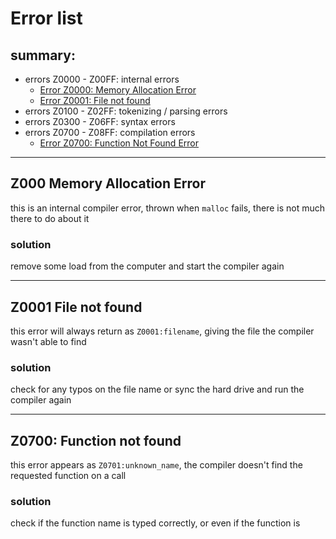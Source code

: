 # Error list
## summary:

- errors Z0000 - Z00FF: internal errors
    - [Error Z0000: Memory Allocation Error](#Z0000-memory-allocation-error)
    - [Error Z0001: File not found](#Z0001-File-Not-Found)
- errors Z0100 - Z02FF: tokenizing / parsing errors
- errors Z0300 - Z06FF: syntax errors
- errors Z0700 - Z08FF: compilation errors
    - [Error Z0700: Function Not Found Error](#Z000)
----

## Z000 Memory Allocation Error

this is an internal compiler error, thrown when `malloc` fails, there is not much there to do about it

### solution

remove some load from the computer and start the compiler again

----

## Z0001 File not found

this error will always return as `Z0001:filename`, giving the file the compiler wasn't able to find

### solution

check for any typos on the file name or sync the hard drive and run the compiler again

----

## Z0700: Function not found

this error appears as `Z0701:unknown_name`,  the compiler doesn't find the requested function on a call

### solution

check if the function name is typed correctly, or even if the function is 